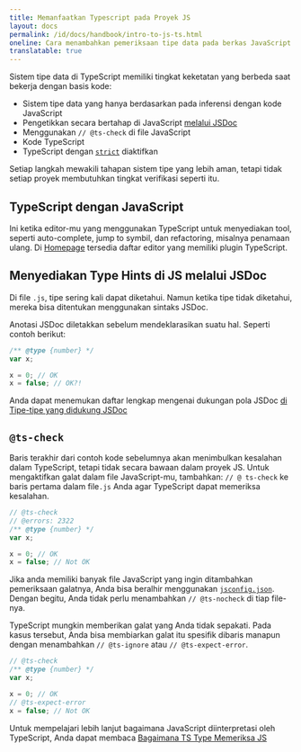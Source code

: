 ```yaml
---
title: Memanfaatkan Typescript pada Proyek JS
layout: docs
permalink: /id/docs/handbook/intro-to-js-ts.html
oneline: Cara menambahkan pemeriksaan tipe data pada berkas JavaScript menggunakan TypeScript
translatable: true
---
```


Sistem tipe data di TypeScript memiliki tingkat keketatan yang berbeda saat bekerja dengan basis kode:

- Sistem tipe data yang hanya berdasarkan pada inferensi dengan kode JavaScript
- Pengetikkan secara bertahap di JavaScript [melalui JSDoc](/docs/handbook/jsdoc-supported-types.html)
- Menggunakan `// @ts-check` di file JavaScript
- Kode TypeScript
- TypeScript dengan [`strict`](/tsconfig#strict) diaktifkan

Setiap langkah mewakili tahapan sistem tipe yang lebih aman, tetapi tidak setiap proyek membutuhkan tingkat verifikasi seperti itu.

## TypeScript dengan JavaScript

Ini ketika editor-mu yang menggunakan TypeScript untuk menyediakan tool, seperti auto-complete, jump to symbil, dan refactoring, misalnya penamaan ulang.
Di [Homepage](/) tersedia daftar editor yang memiliki plugin TypeScript.

## Menyediakan Type Hints di JS melalui JSDoc

Di file `.js`, tipe sering kali dapat diketahui. Namun ketika tipe tidak diketahui, mereka bisa ditentukan menggunakan sintaks JSDoc.

Anotasi JSDoc diletakkan sebelum mendeklarasikan suatu hal. Seperti contoh berikut:

```js twoslash
/** @type {number} */
var x;

x = 0; // OK
x = false; // OK?!
```

Anda dapat menemukan daftar lengkap mengenai dukungan pola JSDoc [di Tipe-tipe yang didukung JSDoc](/docs/handbook/jsdoc-supported-types.html)

## `@ts-check`

Baris terakhir dari contoh kode sebelumnya akan menimbulkan kesalahan dalam TypeScript, tetapi tidak secara bawaan dalam proyek JS.
Untuk mengaktifkan galat dalam file JavaScript-mu, tambahkan: `// @ ts-check` ke baris pertama dalam file`.js` Anda agar TypeScript dapat memeriksa kesalahan.

```js twoslash
// @ts-check
// @errors: 2322
/** @type {number} */
var x;

x = 0; // OK
x = false; // Not OK
```

Jika anda memiliki banyak file JavaScript yang ingin ditambahkan pemeriksaan galatnya, Anda bisa beralhir menggunakan [`jsconfig.json`](/docs/handbook/tsconfig-json.html).
Dengan begitu, Anda tidak perlu menambahkan `// @ts-nocheck` di tiap file-nya.

TypeScript mungkin memberikan galat yang Anda tidak sepakati. Pada kasus tersebut, Anda bisa membiarkan galat itu spesifik dibaris manapun dengan menambahkan `// @ts-ignore` atau `// @ts-expect-error`.

```js twoslash
// @ts-check
/** @type {number} */
var x;

x = 0; // OK
// @ts-expect-error
x = false; // Not OK
```

Untuk mempelajari lebih lanjut bagaimana JavaScript diinterpretasi oleh TypeScript, Anda dapat membaca [Bagaimana TS Type Memeriksa JS](/docs/handbook/type-checking-javascript-files.html)
